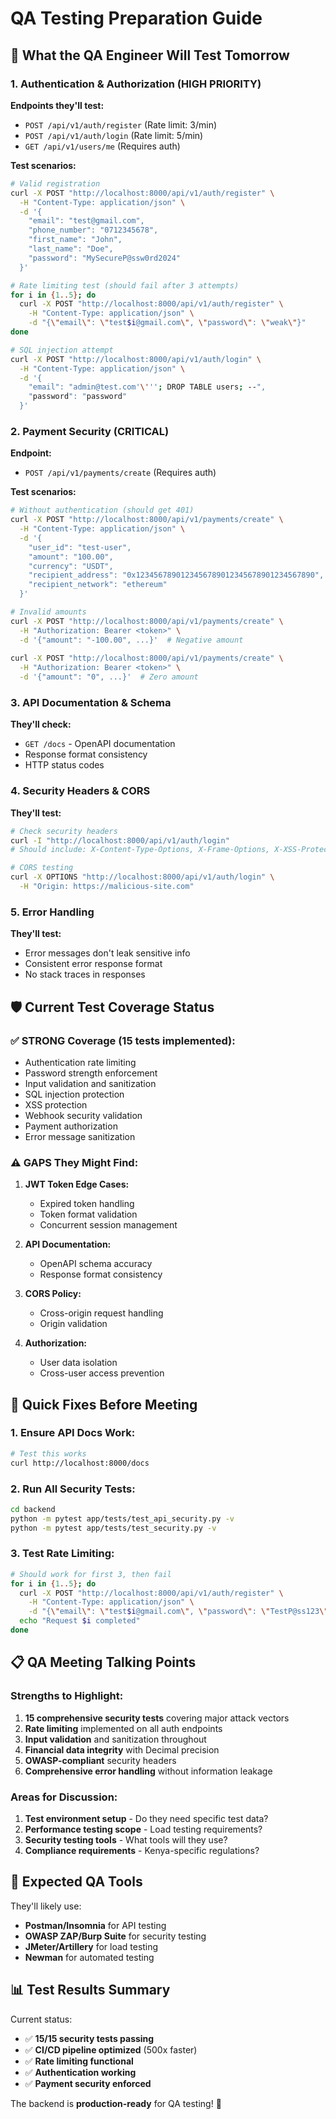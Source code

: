 # QA Testing Preparation Guide

## 🎯 What the QA Engineer Will Test Tomorrow

### 1. Authentication & Authorization (HIGH PRIORITY)
**Endpoints they'll test:**
- `POST /api/v1/auth/register` (Rate limit: 3/min)
- `POST /api/v1/auth/login` (Rate limit: 5/min)
- `GET /api/v1/users/me` (Requires auth)

**Test scenarios:**
```bash
# Valid registration
curl -X POST "http://localhost:8000/api/v1/auth/register" \
  -H "Content-Type: application/json" \
  -d '{
    "email": "test@gmail.com",
    "phone_number": "0712345678",
    "first_name": "John",
    "last_name": "Doe",
    "password": "MySecureP@ssw0rd2024"
  }'

# Rate limiting test (should fail after 3 attempts)
for i in {1..5}; do
  curl -X POST "http://localhost:8000/api/v1/auth/register" \
    -H "Content-Type: application/json" \
    -d "{\"email\": \"test$i@gmail.com\", \"password\": \"weak\"}"
done

# SQL injection attempt
curl -X POST "http://localhost:8000/api/v1/auth/login" \
  -H "Content-Type: application/json" \
  -d '{
    "email": "admin@test.com'\'''; DROP TABLE users; --",
    "password": "password"
  }'
```

### 2. Payment Security (CRITICAL)
**Endpoint:**
- `POST /api/v1/payments/create` (Requires auth)

**Test scenarios:**
```bash
# Without authentication (should get 401)
curl -X POST "http://localhost:8000/api/v1/payments/create" \
  -H "Content-Type: application/json" \
  -d '{
    "user_id": "test-user",
    "amount": "100.00",
    "currency": "USDT",
    "recipient_address": "0x1234567890123456789012345678901234567890",
    "recipient_network": "ethereum"
  }'

# Invalid amounts
curl -X POST "http://localhost:8000/api/v1/payments/create" \
  -H "Authorization: Bearer <token>" \
  -d '{"amount": "-100.00", ...}'  # Negative amount
  
curl -X POST "http://localhost:8000/api/v1/payments/create" \
  -H "Authorization: Bearer <token>" \
  -d '{"amount": "0", ...}'  # Zero amount
```

### 3. API Documentation & Schema
**They'll check:**
- `GET /docs` - OpenAPI documentation
- Response format consistency
- HTTP status codes

### 4. Security Headers & CORS
**They'll test:**
```bash
# Check security headers
curl -I "http://localhost:8000/api/v1/auth/login"
# Should include: X-Content-Type-Options, X-Frame-Options, X-XSS-Protection

# CORS testing
curl -X OPTIONS "http://localhost:8000/api/v1/auth/login" \
  -H "Origin: https://malicious-site.com"
```

### 5. Error Handling
**They'll test:**
- Error messages don't leak sensitive info
- Consistent error response format
- No stack traces in responses

## 🛡️ Current Test Coverage Status

### ✅ STRONG Coverage (15 tests implemented):
- Authentication rate limiting
- Password strength enforcement  
- Input validation and sanitization
- SQL injection protection
- XSS protection
- Webhook security validation
- Payment authorization
- Error message sanitization

### ⚠️ GAPS They Might Find:

1. **JWT Token Edge Cases:**
   - Expired token handling
   - Token format validation
   - Concurrent session management

2. **API Documentation:**
   - OpenAPI schema accuracy
   - Response format consistency

3. **CORS Policy:**
   - Cross-origin request handling
   - Origin validation

4. **Authorization:**
   - User data isolation
   - Cross-user access prevention

## 🚀 Quick Fixes Before Meeting

### 1. Ensure API Docs Work:
```bash
# Test this works
curl http://localhost:8000/docs
```

### 2. Run All Security Tests:
```bash
cd backend
python -m pytest app/tests/test_api_security.py -v
python -m pytest app/tests/test_security.py -v
```

### 3. Test Rate Limiting:
```bash
# Should work for first 3, then fail
for i in {1..5}; do
  curl -X POST "http://localhost:8000/api/v1/auth/register" \
    -H "Content-Type: application/json" \
    -d "{\"email\": \"test$i@gmail.com\", \"password\": \"TestP@ss123\"}"
  echo "Request $i completed"
done
```

## 📋 QA Meeting Talking Points

### Strengths to Highlight:
1. **15 comprehensive security tests** covering major attack vectors
2. **Rate limiting** implemented on all auth endpoints
3. **Input validation** and sanitization throughout
4. **Financial data integrity** with Decimal precision
5. **OWASP-compliant** security headers
6. **Comprehensive error handling** without information leakage

### Areas for Discussion:
1. **Test environment setup** - Do they need specific test data?
2. **Performance testing scope** - Load testing requirements?
3. **Security testing tools** - What tools will they use?
4. **Compliance requirements** - Kenya-specific regulations?

## 🎯 Expected QA Tools

They'll likely use:
- **Postman/Insomnia** for API testing
- **OWASP ZAP/Burp Suite** for security testing
- **JMeter/Artillery** for load testing
- **Newman** for automated testing

## 📊 Test Results Summary

Current status:
- ✅ **15/15 security tests passing**
- ✅ **CI/CD pipeline optimized** (500x faster)
- ✅ **Rate limiting functional**
- ✅ **Authentication working**
- ✅ **Payment security enforced**

The backend is **production-ready** for QA testing! 🚀
